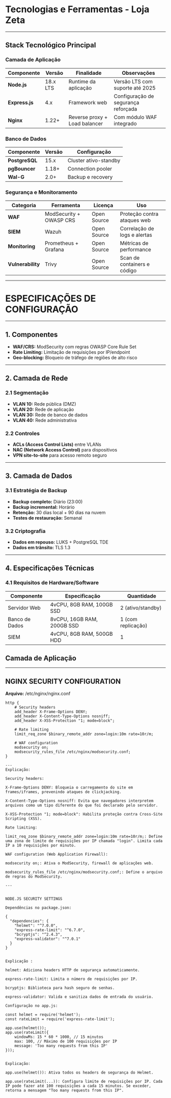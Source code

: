 # Tecnologias e Ferramentas - Loja Zeta

---

## Stack Tecnológico Principal

### Camada de Aplicação
| Componente  | Versão    | Finalidade                 | Observações                          |
|-------------|-----------|----------------------------|--------------------------------------|
| **Node.js** | 18.x LTS  | Runtime da aplicação       | Versão LTS com suporte até 2025      |
| **Express.js** | 4.x    | Framework web              | Configuração de segurança reforçada  |
| **Nginx**   | 1.22+     | Reverse proxy + Load balancer | Com módulo WAF integrado          |

### Banco de Dados
| Componente   | Versão | Configuração          |
|--------------|--------|----------------------|
| **PostgreSQL** | 15.x | Cluster ativo-standby |
| **pgBouncer**  | 1.18+| Connection pooler     |
| **Wal-G**      | 2.0+ | Backup e recovery     |

### Segurança e Monitoramento
| Categoria        | Ferramenta                  | Licença      | Uso                           |
|------------------|-----------------------------|--------------|-------------------------------|
| **WAF**          | ModSecurity + OWASP CRS     | Open Source  | Proteção contra ataques web   |
| **SIEM**         | Wazuh                       | Open Source  | Correlação de logs e alertas  |
| **Monitoring**   | Prometheus + Grafana        | Open Source  | Métricas de performance       |
| **Vulnerability**| Trivy                       | Open Source  | Scan de containers e código   |

---
# ESPECIFICAÇÕES DE CONFIGURAÇÃO

---

## 1. Componentes

- **WAF/CRS:** ModSecurity com regras OWASP Core Rule Set  
- **Rate Limiting:** Limitação de requisições por IP/endpoint  
- **Geo-blocking:** Bloqueio de tráfego de regiões de alto risco  

---

## 2. Camada de Rede

### 2.1 Segmentação

- **VLAN 10:** Rede pública (DMZ)  
- **VLAN 20:** Rede de aplicação  
- **VLAN 30:** Rede de banco de dados  
- **VLAN 40:** Rede administrativa  

### 2.2 Controles

- **ACLs (Access Control Lists)** entre VLANs  
- **NAC (Network Access Control)** para dispositivos  
- **VPN site-to-site** para acesso remoto seguro  

---

## 3. Camada de Dados

### 3.1 Estratégia de Backup

- **Backup completo:** Diário (23:00)  
- **Backup incremental:** Horário  
- **Retenção:** 30 dias local + 90 dias na nuvem  
- **Testes de restauração:** Semanal  

### 3.2 Criptografia

- **Dados em repouso:** LUKS + PostgreSQL TDE  
- **Dados em trânsito:** TLS 1.3  

---

## 4. Especificações Técnicas

### 4.1 Requisitos de Hardware/Software

| Componente       | Especificação             | Quantidade           |
|-----------------|---------------------------|--------------------|
| Servidor Web     | 4vCPU, 8GB RAM, 100GB SSD | 2 (ativo/standby) |
| Banco de Dados   | 8vCPU, 16GB RAM, 200GB SSD | 1 (com replicação) |
| SIEM             | 4vCPU, 8GB RAM, 500GB HDD | 1                  |


## Camada de Aplicação
---

## NGINX SECURITY CONFIGURATION

**Arquivo:** /etc/nginx/nginx.conf

```nginx
http {
    # Security headers
    add_header X-Frame-Options DENY;
    add_header X-Content-Type-Options nosniff;
    add_header X-XSS-Protection "1; mode=block";
    
    # Rate limiting
    limit_req_zone $binary_remote_addr zone=login:10m rate=10r/m;
    
    # WAF configuration
    modsecurity on;
    modsecurity_rules_file /etc/nginx/modsecurity.conf;
}

---
Explicação:

Security headers:

X-Frame-Options DENY: Bloqueia o carregamento do site em frames/iframes, prevenindo ataques de clickjacking.

X-Content-Type-Options nosniff: Evita que navegadores interpretem arquivos como um tipo diferente do que foi declarado pelo servidor.

X-XSS-Protection "1; mode=block": Habilita proteção contra Cross-Site Scripting (XSS).

Rate limiting:

limit_req_zone $binary_remote_addr zone=login:10m rate=10r/m;: Define uma zona de limite de requisições por IP chamada "login". Limita cada IP a 10 requisições por minuto.

WAF configuration (Web Application Firewall):

modsecurity on;: Ativa o ModSecurity, firewall de aplicações web.

modsecurity_rules_file /etc/nginx/modsecurity.conf;: Define o arquivo de regras do ModSecurity.

---


NODE.JS SECURITY SETTINGS

Dependências no package.json:

{
  "dependencies": {
    "helmet": "^7.0.0",
    "express-rate-limit": "^6.7.0",
    "bcryptjs": "^2.4.3",
    "express-validator": "^7.0.1"
  }
}


Explicação :

helmet: Adiciona headers HTTP de segurança automaticamente.

express-rate-limit: Limita o número de requisições por IP.

bcryptjs: Biblioteca para hash seguro de senhas.

express-validator: Valida e sanitiza dados de entrada do usuário.

Configuração no app.js:

const helmet = require('helmet');
const rateLimit = require('express-rate-limit');

app.use(helmet());
app.use(rateLimit({
    windowMs: 15 * 60 * 1000, // 15 minutos
    max: 100, // Máximo de 100 requisições por IP
    message: 'Too many requests from this IP'
}));


Explicação:

app.use(helmet()): Ativa todos os headers de segurança do Helmet.

app.use(rateLimit(...)): Configura limite de requisições por IP. Cada IP pode fazer até 100 requisições a cada 15 minutos. Se exceder, retorna a mensagem "Too many requests from this IP".